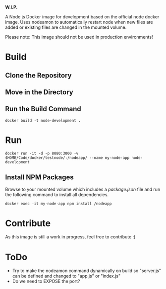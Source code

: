**W.I.P.**

A Node.js Docker image for development based on the official node docker image. Uses nodeamon to automatically restart node when new files are added or existing files are changed in the mounted volume.

Please note: This image should not be used in production environments!

# Build

## Clone the Repository
## Move in the Directory
## Run the Build Command

```
docker build -t node-development .
```


# Run

```
docker run -it -d -p 8080:3000 -v $HOME/Code/docker/testnode/:/nodeapp/ --name my-node-app node-development

```

## Install NPM Packages
Browse to your mounted volume which includes a _package.json_ file and run the following command to install all dependencies.

```
docker exec -it my-node-app npm install /nodeapp
```

# Contribute
As this image is still a work in progress, feel free to contribute :)

# ToDo
- Try to make the nodeamon command dynamically on build so "server.js" can be defined and changed to "app.js" or "index.js"
- Do we need to EXPOSE the port?
